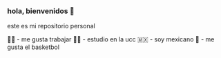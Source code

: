 ### hola, bienvenidos 👋
este es mi repositorio personal

👨‍💼 - me gusta trabajar
🧑‍🎓 - estudio en la ucc
🇲🇽 - soy mexicano
🏀 - me gusta el basketbol
<!--
**irvingdjlg/irvingdjlg** is a ✨ _special_ ✨ repository because its `README.md` (this file) appears on your GitHub profile.

Here are some ideas to get you started:

- 🔭 I’m currently working on ...
- 🌱 I’m currently learning ...
- 👯 I’m looking to collaborate on ...
- 🤔 I’m looking for help with ...
- 💬 Ask me about ...
- 📫 How to reach me: ...
- 😄 Pronouns: ...
- ⚡ Fun fact: ...
-->
